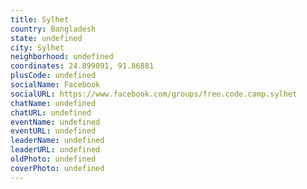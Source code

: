 ```yaml
---
title: Sylhet
country: Bangladesh
state: undefined
city: Sylhet
neighborhood: undefined
coordinates: 24.899091, 91.86881
plusCode: undefined
socialName: Facebook
socialURL: https://www.facebook.com/groups/free.code.camp.sylhet
chatName: undefined
chatURL: undefined
eventName: undefined
eventURL: undefined
leaderName: undefined
leaderURL: undefined
oldPhoto: undefined
coverPhoto: undefined
---
```

